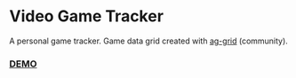 # Video Game Tracker

A personal game tracker. Game data grid created with [ag-grid](https://www.ag-grid.com/) (community).

### [DEMO](https://akgd.github.io/video-game-tracker/)